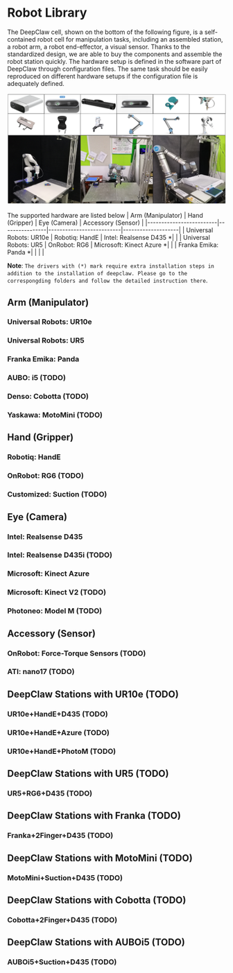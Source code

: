 # Robot Library

The DeepClaw cell, shown on the bottom of the following figure, is a self-contained robot cell for manipulation tasks, including an assembled station, a robot arm, a robot end-effector, a visual sensor. Thanks to the standardized design, we are able to buy the components and assemble the robot station quickly. The hardware setup is defined in the software part of DeepClaw through configuration files. The same task should be easily reproduced on different hardware setups if the configuration file is adequately defined. 

![](asset/fig-DeepClaw-SupportedHardware.png)

The supported hardware are listed below
| Arm (Manipulator)       | Hand (Gripper) | Eye (Camera)             | Accessory (Sensor) |
|-------------------------|----------------|--------------------------|--------------------|
| Universal Robots: UR10e | Robotiq: HandE | Intel: Realsense D435   *|                    |
| Universal Robots: UR5   | OnRobot: RG6   | Microsoft: Kinect Azure *|                    |
| Franka Emika: Panda    *|                |                          |                    |

**Note**: `The drivers with (*) mark require extra installation steps in addition to the installation of deepclaw. Please go to the correspongding folders and follow the detailed instruction there`.

## Arm (Manipulator)

### Universal Robots: UR10e

### Universal Robots: UR5

### Franka Emika: Panda

### AUBO: i5 (TODO)

### Denso: Cobotta (TODO)

### Yaskawa: MotoMini (TODO)


## Hand (Gripper)

### Robotiq: HandE

### OnRobot: RG6 (TODO)

### Customized: Suction (TODO)


## Eye (Camera)

### Intel: Realsense D435

### Intel: Realsense D435i (TODO)

### Microsoft: Kinect Azure

### Microsoft: Kinect V2 (TODO)

### Photoneo: Model M (TODO)


## Accessory (Sensor)

### OnRobot: Force-Torque Sensors (TODO)

### ATI: nano17 (TODO)


## DeepClaw Stations with UR10e (TODO)

### UR10e+HandE+D435 (TODO)

### UR10e+HandE+Azure (TODO)

### UR10e+HandE+PhotoM (TODO)

## DeepClaw Stations with UR5 (TODO)

### UR5+RG6+D435 (TODO)

## DeepClaw Stations with Franka (TODO)

### Franka+2Finger+D435 (TODO)

## DeepClaw Stations with MotoMini (TODO)

### MotoMini+Suction+D435 (TODO)

## DeepClaw Stations with Cobotta (TODO)

### Cobotta+2Finger+D435 (TODO)

## DeepClaw Stations with AUBOi5 (TODO)

### AUBOi5+Suction+D435 (TODO)
